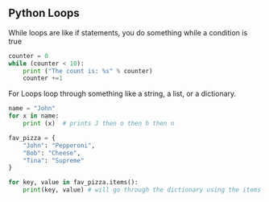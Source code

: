 ## Python Loops

While loops are like if statements, you do something while a condition is true

```python
counter = 0
while (counter < 10):
	print ("The count is: %s" % counter)
	counter +=1
```

For Loops loop through something like a string, a list, or a dictionary.

```python
name = "John"
for x in name:
	print (x)  # prints J then o then h then n

fav_pizza = {
	"John": "Pepperoni",
	"Bob": "Cheese",
	"Tina": "Supreme"
}

for key, value in fav_pizza.items():
	print(key, value) # will go through the dictionary using the items function. Variables could be anything like name, style.
```
